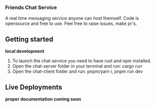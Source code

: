 ### Friends Chat Service

A real time messaging service anyone can host themself. Code is opensource and free to use. Feel free to raise issues, make pr's.

## Getting started

**local development**
1. To launch the chat service you need to have rust and npm installed.
2. Open the chat-server folder in your terminal and run: cargo run
3. Open the chat-client folder and run: pnpm/yarn i, pnpm run dev

## Live Deployments

**proper documentation coming soon**